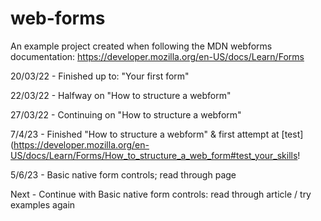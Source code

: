 # web-forms
An example project created when following the MDN webforms documentation: https://developer.mozilla.org/en-US/docs/Learn/Forms


20/03/22 - Finished up to: "Your first form"

22/03/22 - Halfway on "How to structure a webform"

27/03/22 - Continuing on "How to structure a webform"

7/4/23 - Finished "How to structure a webform" & first attempt at [test](https://developer.mozilla.org/en-US/docs/Learn/Forms/How_to_structure_a_web_form#test_your_skills!

5/6/23 - Basic native form controls; read through page


Next - Continue with Basic native form controls: read through article / try examples again


